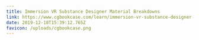 ```yaml
---
title: Immersion VR Substance Designer Material Breakdowns
link: https://www.cgbookcase.com/learn/immersion-vr-substance-designer-material-breakdowns
date: 2019-12-18T15:39:12.765Z
favicon: /uploads/cgbookcase.png
---
```

